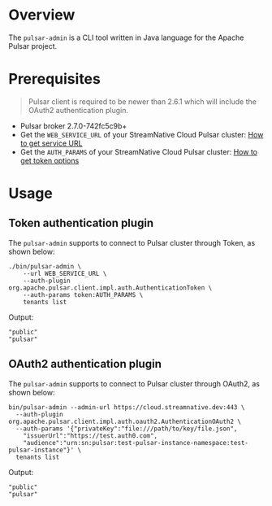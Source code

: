 # Overview

The `pulsar-admin` is a CLI tool written in Java language for the Apache Pulsar project.

# Prerequisites

> Pulsar client is required to be newer than 2.6.1 which will include the OAuth2 authentication plugin.

- Pulsar broker 2.7.0-742fc5c9b+
- Get the `WEB_SERVICE_URL` of your StreamNative Cloud Pulsar cluster: [How to get service URL](https://github.com/streamnative/pulsar-examples/tree/master/cloud#get-service-urls)
- Get the `AUTH_PARAMS` of your StreamNative Cloud Pulsar cluster: [How to get token options](https://github.com/streamnative/pulsar-examples/tree/master/cloud#get-token)

# Usage

## Token authentication plugin

The `pulsar-admin` supports to connect to Pulsar cluster through Token, as shown below:

```shell script
./bin/pulsar-admin \
    --url WEB_SERVICE_URL \
    --auth-plugin org.apache.pulsar.client.impl.auth.AuthenticationToken \
    --auth-params token:AUTH_PARAMS \
    tenants list
```

Output:

```text
"public"
"pulsar"
```

## OAuth2 authentication plugin

The `pulsar-admin` supports to connect to Pulsar cluster through OAuth2, as shown below:

```shell script
bin/pulsar-admin --admin-url https://cloud.streamnative.dev:443 \
  --auth-plugin org.apache.pulsar.client.impl.auth.oauth2.AuthenticationOAuth2 \
  --auth-params '{"privateKey":"file:///path/to/key/file.json",
    "issuerUrl":"https://test.auth0.com",
    "audience":"urn:sn:pulsar:test-pulsar-instance-namespace:test-pulsar-instance"}' \
  tenants list
```

Output:

```text
"public"
"pulsar"
```
